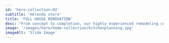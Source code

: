 ```yaml
---
id: 'hero-collection-02'
subtitle: 'Helendo store'
title: 'FULL HOUSE RENOVATION'
desc: "From concept to completion, our highly experienced remodeling consultants will keep your project running smoothly.We order the materials and obtain the construction permits so everything comes together on schedule.Elengecy Interiors offer a full range of remodeling, design, and installation services across Gauteng.Let's Discuss Your Next Project"
image: '/images/hero/home-collection/kitchenplanning.jpg'
imageAlt: 'Slide Image'
---
```

